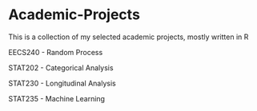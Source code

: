 # Academic-Projects 
This is a collection of my selected academic projects, mostly written in R

EECS240 - Random Process

STAT202 - Categorical Analysis

STAT230 - Longitudinal Analysis

STAT235 - Machine Learning

